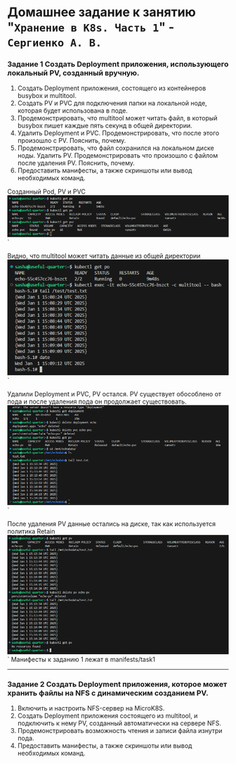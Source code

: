 # Домашнее задание к занятию "`Хранение в K8s. Часть 1`" - `Сергиенко А. В.`

### Задание 1 Cоздать Deployment приложения, использующего локальный PV, созданный вручную.

1. Создать Deployment приложения, состоящего из контейнеров busybox и multitool.
2. Создать PV и PVC для подключения папки на локальной ноде, которая будет использована в поде.
3. Продемонстрировать, что multitool может читать файл, в который busybox пишет каждые пять секунд в общей директории.
4. Удалить Deployment и PVC. Продемонстрировать, что после этого произошло с PV. Пояснить, почему.
5. Продемонстрировать, что файл сохранился на локальном диске ноды. Удалить PV. Продемонстрировать что произошло с файлом после удаления PV. Пояснить, почему.
6. Предоставить манифесты, а также скриншоты или вывод необходимых команд.  

Созданный Pod, PV и PVC
![podpvpvc](https://github.com/SashkaSer/kuber/blob/main/2.2/img/podpvpvc.png)`  

Видно, что multitool может читать данные из общей директории
![multi](https://github.com/SashkaSer/kuber/blob/main/2.2/img/mutli.png)`  

Удалили Deployment и PVC, PV остался. PV существует обособлено от пода и после удаления пода он продолжает существовать.
![multi](https://github.com/SashkaSer/kuber/blob/main/2.2/img/pvexist.png)`

После удаления PV данные остались на диске, так как используется политика Retain
![multi](https://github.com/SashkaSer/kuber/blob/main/2.2/img/deletepv.png)`
Манифесты к заданию 1 лежат в manifests/task1

---
### Задание 2 Создать Deployment приложения, которое может хранить файлы на NFS с динамическим созданием PV.

1. Включить и настроить NFS-сервер на MicroK8S.
2. Создать Deployment приложения состоящего из multitool, и подключить к нему PV, созданный автоматически на сервере NFS.
3. Продемонстрировать возможность чтения и записи файла изнутри пода.
4. Предоставить манифесты, а также скриншоты или вывод необходимых команд.
